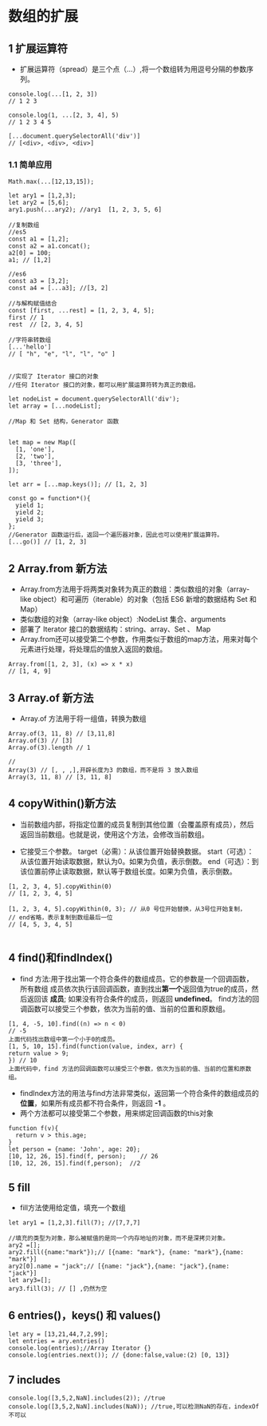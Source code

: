 # 数组的扩展

## 1 扩展运算符
* 扩展运算符（spread）是三个点（...）,将一个数组转为用逗号分隔的参数序列。

```
console.log(...[1, 2, 3])
// 1 2 3

console.log(1, ...[2, 3, 4], 5)
// 1 2 3 4 5

[...document.querySelectorAll('div')]
// [<div>, <div>, <div>]
```

### 1.1 简单应用

```
Math.max(...[12,13,15]);

let ary1 = [1,2,3];
let ary2 = [5,6];
ary1.push(...ary2); //ary1  [1, 2, 3, 5, 6]

//复制数组
//es5
const a1 = [1,2];
const a2 = a1.concat();
a2[0] = 100;
a1; // [1,2]

//es6
const a3 = [3,2]; 
const a4 = [...a3]; //[3, 2]

//与解构赋值结合
const [first, ...rest] = [1, 2, 3, 4, 5];
first // 1
rest  // [2, 3, 4, 5]

//字符串转数组
[...'hello']
// [ "h", "e", "l", "l", "o" ]


//实现了 Iterator 接口的对象
//任何 Iterator 接口的对象，都可以用扩展运算符转为真正的数组。

let nodeList = document.querySelectorAll('div');
let array = [...nodeList];

//Map 和 Set 结构，Generator 函数


let map = new Map([
  [1, 'one'],
  [2, 'two'],
  [3, 'three'],
]);

let arr = [...map.keys()]; // [1, 2, 3]

const go = function*(){
  yield 1;
  yield 2;
  yield 3;
};
//Generator 函数运行后，返回一个遍历器对象，因此也可以使用扩展运算符。
[...go()] // [1, 2, 3]
```

## 2 Array.from 新方法

* Array.from方法用于将两类对象转为真正的数组：类似数组的对象（array-like object）和可遍历（iterable）的对象（包括 ES6 新增的数据结构 Set 和 Map）
* 类似数组的对象（array-like object）:NodeList 集合、arguments
* 部署了 Iterator 接口的数据结构：string、array、Set 、 Map
* Array.from还可以接受第二个参数，作用类似于数组的map方法，用来对每个元素进行处理，将处理后的值放入返回的数组。
```
Array.from([1, 2, 3], (x) => x * x)
// [1, 4, 9]
```

## 3 Array.of 新方法
* Array.of 方法用于将一组值，转换为数组

```
Array.of(3, 11, 8) // [3,11,8]
Array.of(3) // [3]
Array.of(3).length // 1

// 
Array(3) // [, , ,],开辟长度为3 的数组，而不是将 3 放入数组
Array(3, 11, 8) // [3, 11, 8]
```

## 4 copyWithin()新方法
* 当前数组内部，将指定位置的成员复制到其他位置（会覆盖原有成员），然后
 返回当前数组。也就是说，使用这个方法，会修改当前数组。

* 它接受三个参数。
target（必需）：从该位置开始替换数据。
start（可选）：从该位置开始读取数据，默认为0。如果为负值，表示倒数。
end（可选）：到该位置前停止读取数据，默认等于数组长度。如果为负值，表示倒数。

```
[1, 2, 3, 4, 5].copyWithin(0)
// [1, 2, 3, 4, 5]

[1, 2, 3, 4, 5].copyWithin(0, 3); // 从0 号位开始替换，从3号位开始复制，
// end省略，表示复制到数组最后一位
// [4, 5, 3, 4, 5]


```


## 4 find()和findIndex()

* find 方法:用于找出第一个符合条件的数组成员。它的参数是一个回调函数，所有数组
成员依次执行该回调函数，直到找出**第一个**返回值为true的成员，然后返回该 __成员__; 
如果没有符合条件的成员，则返回 __undefined__。
find方法的回调函数可以接受三个参数，依次为当前的值、当前的位置和原数组。

```
[1, 4, -5, 10].find((n) => n < 0)
// -5
上面代码找出数组中第一个小于0的成员。
[1, 5, 10, 15].find(function(value, index, arr) {
return value > 9;
}) // 10
上面代码中，find 方法的回调函数可以接受三个参数，依次为当前的值、当前的位置和原数组。
```

* findIndex方法的用法与find方法非常类似，返回第一个符合条件的数组成员的 __位置__，如果所有成员都不符合条件，则返回 __-1__ 。
* 两个方法都可以接受第二个参数，用来绑定回调函数的this对象 

```
function f(v){
  return v > this.age;
}
let person = {name: 'John', age: 20};
[10, 12, 26, 15].find(f, person);    // 26
[10, 12, 26, 15].find(f,person);  //2
```

## 5 fill
* fill方法使用给定值，填充一个数组

```
let ary1 = [1,2,3].fill(7); //[7,7,7]

//填充的类型为对象，那么被赋值的是同一个内存地址的对象，而不是深拷贝对象。
ary2 =[];
ary2.fill({name:"mark"});// [{name: "mark"}, {name: "mark"},{name: "mark"}]
ary2[0].name = "jack";// [{name: "jack"},{name: "jack"},{name: "jack"}]
let ary3=[];
ary3.fill(3); // [] ,仍然为空
```

## 6 entries()，keys() 和 values()

```
let ary = [13,21,44,7,2,99];
let entries = ary.entries()
console.log(entries);//Array Iterator {}
console.log(entries.next()); // {done:false,value:(2) [0, 13]}
```

## 7 includes

```
console.log([3,5,2,NaN].includes(2)); //true 
console.log([3,5,2,NaN].includes(NaN)); //true,可以检测NaN的存在，indexOf不可以
```





























